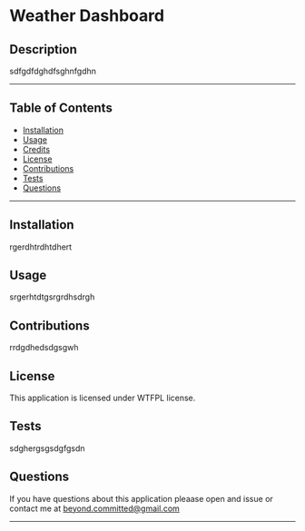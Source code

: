 # Weather Dashboard
## Description

sdfgdfdghdfsghnfgdhn

---

## Table of Contents

* [Installation](#installation)
* [Usage](#usage)
* [Credits](#credits)
* [License](#license)
* [Contributions](#contributions)
* [Tests](#tests)
* [Questions](#questions)

---

## Installation

rgerdhtrdhtdhert

## Usage

srgerhtdtgsrgrdhsdrgh

## Contributions

rrdgdhedsdgsgwh


## License

This application is licensed under WTFPL license.

## Tests 

sdghergsgsdgfgsdn

## Questions

If you have questions about this application pleaase open and issue or contact me at beyond.committed@gmail.com

---

